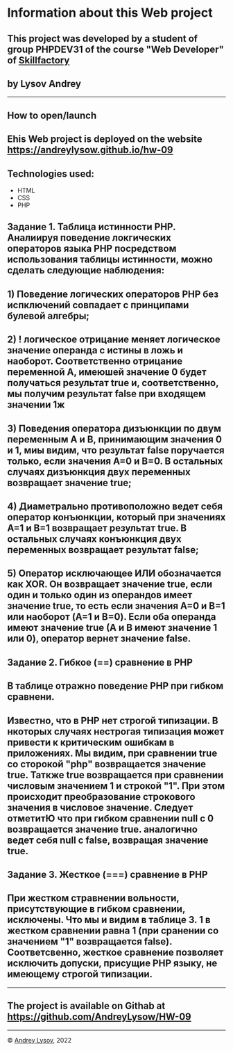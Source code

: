 # Information about this Web project
## This project  was developed by a student of group PHPDEV31 of the course "Web Developer" of [Skillfactory](www.skillfactory.ru)
## by Lysov Andrey
---
## How to open/launch
## Еhis Web project is deployed on the website https://andreylysow.github.io/hw-09
## Technologies used:
* HTML
* CSS
* PHP
## Задание 1. Таблица истинности PHP. Аналиируя поведение локгических операторов языка РНP посредством использования  таблицы истинности, можно сделать следующие наблюдения: 
## 1)  Поведение логических операторов PHP без испключений совпадает с принципами булевой алгебры;
## 2) ! логическое отрицание меняет логическое значение операнда с истины в ложь и наоборот. Соответственно отрицание переменной A, имеюшей значение 0 будет получаться результат true и, соответственно, мы получим результат false при входящем значении 1ж
## 3) Поведения оператора дизъюнкции по двум переменным А и B, принимающим значения 0 и 1, миы видим, что результат false поручается только, если значения A=0 и B=0. В остальных случаях дизъюнкция двух переменных возвращает значение true;
## 4) Диаметрально противоположно ведет себя оператор конъюнкции, который при значениях A=1 и B=1 возвращает результат true. В остальных случаях конъюнкция двух переменных возвращает результат false;
## 5) Оператор исключающее ИЛИ обозначается как XOR. Он возвращает значение true, если один и только один из операндов имеет значение true, то есть если значения А=0 и B=1 или наоборот (A=1 и B=0). Если оба операнда имеют значение true (A и B имеют значение 1 или 0), оператор вернет значение false.

## Задание 2. Гибкое (==) сравнение в PHP 
## В таблице отражно поведение PHP при гибком сравнени. 
## Известно, что в PHP нет строгой типизации. В нкоторых случаях нестрогая типизация может привести к критическим ошибкам в приложениях. Мы видим, при сравнении true со сторокой "php" возвращается значение true. Таткже true возвращается при сравнении числовым значением 1 и строкой "1". При этом происходит преобразование строкового значения в числовое значение. Следует отметитЮ что при гибком сравнении null c 0 возвращается значение true. аналогично ведет себя null c false, возвращая значение true.

## Задание 3. Жесткое (===) сравнение в PHP
## При жестком стравнении вольности, присутствующие в гибком сравнении, исключены. Что мы и видим в таблице 3. 1 в жестком сравнении равна 1 (при сранении со значением "1" возвращается false). Соответсвенно, жесткое сравнение позволяет исключить допуски, присущие PHP языку, не имеющему строгой типизации.



---
## The project is available on Githab at https://github.com/AndreyLysow/HW-09
---


© [Andrey Lysov](https://github.com/AndreyLysow), 2022